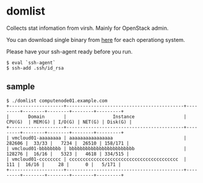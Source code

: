# domlist
Collects stat infomation from virsh. Mainly for OpenStack admin.

You can download single binary from [here](https://github.com/wabuntu/domlist/tree/main/binaries) for each operationg system.

Please have your ssh-agent ready before you run.

```
$ eval `ssh-agent`
$ ssh-add .ssh/id_rsa
```

## sample

```
$ ./domlist computenode01.example.com
+--------------------+-------------------------------------------+---------+--------+--------+--------+---------+
|       Domain       |                 Instance                  | CPU(G)  | MEM(G) | I/O(G) | NET(G) | Disk(G) |
+--------------------+-------------------------------------------+---------+--------+--------+--------+---------+
| vmcloud01-aaaaaaaa | aaaaaaaaaaaaaaaa                          |  282606 |  33/33 |   7234 |  26510 | 158/171 |
| vmcloud01-bbbbbbbb | bbbbbbbbbbbbbbbbbbbbbbbb                  |  128276 |  16/16 |   5323 |   4618 | 334/515 |
| vmcloud01-cccccccc | cccccccccccccccccccccccccccccccccccccccc  |     111 |  16/16 |     28 |      0 |   5/171 |
+--------------------+-------------------------------------------+---------+--------+--------+--------+---------+
```
